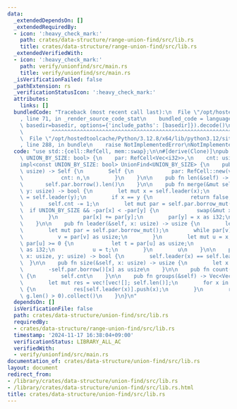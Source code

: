 ```yaml
---
data:
  _extendedDependsOn: []
  _extendedRequiredBy:
  - icon: ':heavy_check_mark:'
    path: crates/data-structure/range-union-find/src/lib.rs
    title: crates/data-structure/range-union-find/src/lib.rs
  _extendedVerifiedWith:
  - icon: ':heavy_check_mark:'
    path: verify/unionfind/src/main.rs
    title: verify/unionfind/src/main.rs
  _isVerificationFailed: false
  _pathExtension: rs
  _verificationStatusIcon: ':heavy_check_mark:'
  attributes:
    links: []
  bundledCode: "Traceback (most recent call last):\n  File \"/opt/hostedtoolcache/Python/3.12.8/x64/lib/python3.12/site-packages/onlinejudge_verify/documentation/build.py\"\
    , line 71, in _render_source_code_stat\n    bundled_code = language.bundle(stat.path,\
    \ basedir=basedir, options={'include_paths': [basedir]}).decode()\n          \
    \         ^^^^^^^^^^^^^^^^^^^^^^^^^^^^^^^^^^^^^^^^^^^^^^^^^^^^^^^^^^^^^^^^^^^^^^^^^^^^^^^^^\n\
    \  File \"/opt/hostedtoolcache/Python/3.12.8/x64/lib/python3.12/site-packages/onlinejudge_verify/languages/rust.py\"\
    , line 288, in bundle\n    raise NotImplementedError\nNotImplementedError\n"
  code: "use std::{cell::RefCell, mem::swap};\n\n#[derive(Clone)]\npub struct UnionFind<const\
    \ UNION_BY_SIZE: bool> {\n    par: RefCell<Vec<i32>>,\n    cnt: usize,\n}\n\n\
    impl<const UNION_BY_SIZE: bool> UnionFind<UNION_BY_SIZE> {\n    pub fn new(n:\
    \ usize) -> Self {\n        Self {\n            par: RefCell::new(vec![-1; n]),\n\
    \            cnt: n,\n        }\n    }\n\n    pub fn len(&self) -> usize {\n \
    \       self.par.borrow().len()\n    }\n\n    pub fn merge(&mut self, x: usize,\
    \ y: usize) -> bool {\n        let mut x = self.leader(x);\n        let mut y\
    \ = self.leader(y);\n        if x == y {\n            return false;\n        }\n\
    \        self.cnt -= 1;\n        let mut par = self.par.borrow_mut();\n      \
    \  if UNION_BY_SIZE && -par[x] < -par[y] {\n            swap(&mut x, &mut y);\n\
    \        }\n        par[x] += par[y];\n        par[y] = x as i32;\n        true\n\
    \    }\n\n    pub fn leader(&self, x: usize) -> usize {\n        let mut v = x;\n\
    \        let mut par = self.par.borrow_mut();\n        while par[v] >= 0 {\n \
    \           v = par[v] as usize;\n        }\n        let mut u = x;\n        while\
    \ par[u] >= 0 {\n            let t = par[u] as usize;\n            par[u] = v\
    \ as i32;\n            u = t;\n        }\n        u\n    }\n\n    pub fn same(&self,\
    \ x: usize, y: usize) -> bool {\n        self.leader(x) == self.leader(y)\n  \
    \  }\n\n    pub fn size(&self, x: usize) -> usize {\n        let x = self.leader(x);\n\
    \        -self.par.borrow()[x] as usize\n    }\n\n    pub fn count(&self) -> usize\
    \ {\n        self.cnt\n    }\n\n    pub fn groups(&self) -> Vec<Vec<usize>> {\n\
    \        let mut res = vec![vec![]; self.len()];\n        for x in 0..self.len()\
    \ {\n            res[self.leader(x)].push(x);\n        }\n        res.into_iter().filter(|g|\
    \ g.len() > 0).collect()\n    }\n}\n"
  dependsOn: []
  isVerificationFile: false
  path: crates/data-structure/union-find/src/lib.rs
  requiredBy:
  - crates/data-structure/range-union-find/src/lib.rs
  timestamp: '2024-11-17 16:38:04+09:00'
  verificationStatus: LIBRARY_ALL_AC
  verifiedWith:
  - verify/unionfind/src/main.rs
documentation_of: crates/data-structure/union-find/src/lib.rs
layout: document
redirect_from:
- /library/crates/data-structure/union-find/src/lib.rs
- /library/crates/data-structure/union-find/src/lib.rs.html
title: crates/data-structure/union-find/src/lib.rs
---
```

